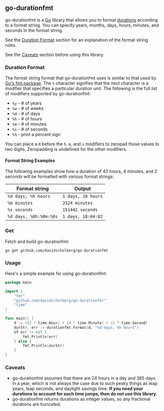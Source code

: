 ## go-durationfmt

go-durationfmt is a [Go](https://golang.org/) library that allows you to format [durations](https://golang.org/pkg/time/#Duration) according to a format string. You can specify years, months, days, hours, minutes, and seconds in the format string.

See the [Duration Format](#duration-format) section for an explanation of the format string rules.

See the [Caveats](#caveats) section before using this library.

### Duration Format

The format string format that go-durationfmt uses is similar to that used by [Go's fmt package](https://golang.org/pkg/fmt/#hdr-Printing). The `%` character signifies that the next character is a modifier that specifies a particular duration unit. The following is the full list of modifiers supported by go-durationfmt:

* `%y` - # of years
* `%w` - # of weeks
* `%d` - # of days
* `%h` - # of hours
* `%m` - # of minutes
* `%s` - # of seconds
* `%%` - print a percent sign

You can place a `0` before the `h`, `m`, and `s` modifiers to zeropad those values to two digits. Zeropadding is undefined for the other modifiers.

#### Format String Examples

The following examples show how a duration of 42 hours, 4 minutes, and 2 seconds will be formatted with various format strings:

| Format string          | Output             |
|------------------------|--------------------|
| `%d days, %h hours`    | `1 days, 18 hours` |
| `%m minutes`           | `2524 minutes`     |
| `%s seconds`           | `151442 seconds`   |
| `%d days, %0h:%0m:%0s` | `1 days, 18:04:02` |

### Get

Fetch and build go-durationfmt:

```
go get github.com/davidscholberg/go-durationfmt
```

### Usage

Here's a simple example for using go-durationfmt:

```go
package main

import (
    "fmt"
    "github.com/davidscholberg/go-durationfmt"
    "time"
)

func main() {
    d := (42 * time.Hour) + (4 * time.Minute) + (2 * time.Second)
    durStr, err := durationfmt.Format(d, "%d days, %h hours")
    if err != nil {
        fmt.Println(err)
    } else {
        fmt.Println(durStr)
    }
}
```

### Caveats

* go-durationfmt assumes that there are 24 hours in a day and 365 days in a year, which is not always the case due to such pesky things as leap years, leap seconds, and daylight savings time. **If you need your durations to account for such time jumps, then do not use this library.**
* go-durationfmt returns durations as integer values, so any fractional durations are truncated.
